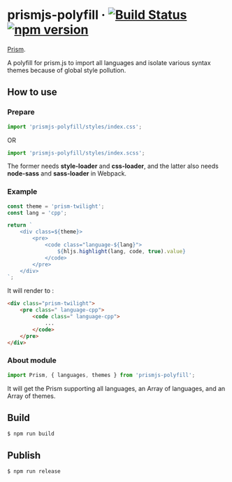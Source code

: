 # prismjs-polyfill &middot; [![Build Status][link1]][link2] [![npm version][link3]][link4]

[Prism][prismjs].

A polyfill for prism.js to import all languages and isolate various syntax themes because of global style pollution.

## How to use

### Prepare

```jsx
import 'prismjs-polyfill/styles/index.css';
```
OR
```jsx
import 'prismjs-polyfill/styles/index.scss';
```
The former needs **style-loader** and **css-loader**,
and the latter also needs **node-sass** and **sass-loader** in Webpack.

### Example

```jsx
const theme = 'prism-twilight';
const lang = 'cpp';

return `
    <div class=${theme}>
        <pre>
            <code class="language-${lang}">
                ${hljs.highlight(lang, code, true).value}
            </code>
        </pre>
    </div>
`;
```
It will render to :
```html
<div class="prism-twilight">
    <pre class=" language-cpp">
        <code class=" language-cpp">
            ...
        </code>
    </pre>
</div>
```

### About module

```jsx
import Prism, { languages, themes } from 'prismjs-polyfill';
```
It will get the Prism supporting all languages, an Array of languages, and an Array of themes.

## Build

```shell
$ npm run build 
```

## Publish

```shell
$ npm run release
```

[link1]:   https://travis-ci.org/ChouUn/prismjs-polyfill.svg?branch=master
[link2]:   https://travis-ci.org/ChouUn/prismjs-polyfill
[link3]:   https://img.shields.io/npm/v/prismjs-polyfill.svg?style=flat
[link4]:   https://www.npmjs.com/package/prismjs-polyfill
[prismjs]: http://prismjs.com/